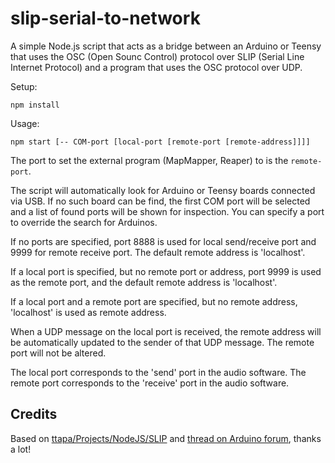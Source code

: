# slip-serial-to-network

A simple Node.js script that acts as a bridge between
an Arduino or Teensy that uses the OSC (Open Sounc Control)
protocol over SLIP (Serial Line Internet Protocol)
and a program that uses the OSC protocol over UDP.

Setup:
```shell
npm install
```

Usage:
```shell
npm start [-- COM-port [local-port [remote-port [remote-address]]]]
```

The port to set the external program (MapMapper, Reaper) to is the `remote-port`.

The script will automatically look for Arduino or Teensy boards connected
via USB. If no such board can be find, the first COM port will be selected and 
a list of found ports will be shown for inspection.
You can specify a port to override the search for Arduinos.

If no ports are specified, port 8888 is used for local send/receive port
and 9999 for remote receive port. The default remote address is 'localhost'.

If a local port is specified, but no remote port or address, 
port 9999 is used as the remote port, and the default remote address is 'localhost'.

If a local port and a remote port are specified, but no remote address,
'localhost' is used as remote address.

When a UDP message on the local port is received, the remote address will
be automatically updated to the sender of that UDP message. The remote port
will not be altered.

The local port corresponds to the 'send' port in the audio software.
The remote port corresponds to the 'receive' port in the audio software.

## Credits

Based on [ttapa/Projects/NodeJS/SLIP](https://github.com/tttapa/Projects/tree/master/Arduino/NodeJS/SLIP) and [thread on Arduino forum](https://forum.arduino.cc/t/osc-over-usb/520680), thanks a lot!
